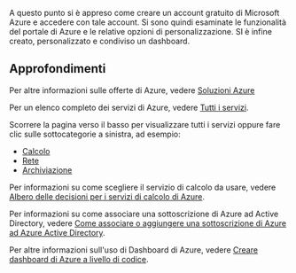 A questo punto si è appreso come creare un account gratuito di Microsoft Azure e accedere con tale account. Si sono quindi esaminate le funzionalità del portale di Azure e le relative opzioni di personalizzazione. SI è infine creato, personalizzato e condiviso un dashboard.

## <a name="further-learning"></a>Approfondimenti

Per altre informazioni sulle offerte di Azure, vedere [Soluzioni Azure](https://azure.microsoft.com/solutions/)

Per un elenco completo dei servizi di Azure, vedere [Tutti i servizi](https://docs.microsoft.com/azure/#pivot=products&panel=all).

Scorrere la pagina verso il basso per visualizzare tutti i servizi oppure fare clic sulle sottocategorie a sinistra, ad esempio:

* [Calcolo](https://docs.microsoft.com/azure/#pivot=products&panel=Compute)
* [Rete](https://docs.microsoft.com/azure/#pivot=products&panel=network)
* [Archiviazione](https://docs.microsoft.com/azure/#pivot=products&panel=storage)

Per informazioni su come scegliere il servizio di calcolo da usare, vedere [Albero delle decisioni per i servizi di calcolo di Azure](https://docs.microsoft.com/azure/architecture/guide/technology-choices/compute-decision-tree).

Per informazioni su come associare una sottoscrizione di Azure ad Active Directory, vedere [Come associare o aggiungere una sottoscrizione di Azure ad Azure Active Directory](https://docs.microsoft.com/azure/active-directory/fundamentals/active-directory-how-subscriptions-associated-directory).

Per altre informazioni sull'uso di Dashboard di Azure, vedere [Creare dashboard di Azure a livello di codice](https://docs.microsoft.com/azure/azure-portal/azure-portal-dashboards-create-programmatically).
